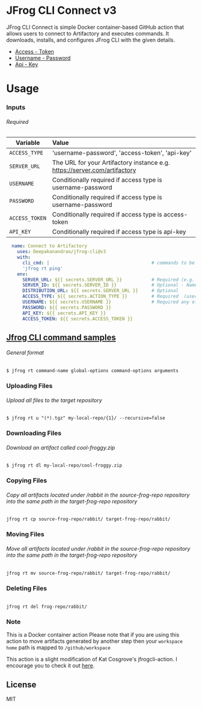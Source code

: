 # JFrog CLI Connect v3

JFrog CLI Connect is simple Docker container-based GitHub action that allows users to connect to Artifactory and executes commands.
It downloads, installs, and configures JFrog CLI with the given details.

  - [Access - Token](https://www.jfrog.com/confluence/display/JFROG/Access+Tokens)
  - [Username - Password](https://www.jfrog.com/confluence/display/JFROG/User+Profile/#UserProfile-password)
  - [Api - Key](https://www.jfrog.com/confluence/display/JFROG/User+Profile/#UserProfile-APIKey)
 
 

# Usage
### Inputs
###### Required 

| Variable   | Value      |
| ------------- |:-------------|
| `ACCESS_TYPE`       | 'username-password', 'access-token', 'api-key'|
| `SERVER_URL`        | The URL for your Artifactory instance e.g. https://server.com/artifactory     |
| `USERNAME`        | Conditionally required if access type is username-password    |
| `PASSWORD`        |  Conditionally required if access type is username-password |
| `ACCESS_TOKEN`        |  Conditionally required if access type is access-token   |
| `API_KEY`        | Conditionally required if access type is api-key   |
                                                       

  ```yaml
    name: Connect to Artifactory
      uses: Deepakanandrao/jfrog-cli@v3
      with:
        cli_cmd: |                                      # commands to be excuted
        'jfrog rt ping'
      env:  
        SERVER_URL: ${{ secrets.SERVER_URL }}           # Required (e.g. https://jfrogy.com/artifactory)
        SERVER_ID: ${{ secrets.SERVER_ID }}             # Optional - Name to be recognized server with
        DISTRIBUTION_URL: ${{ secrets.SERVER_URL }}     # Optional
        ACCESS_TYPE: ${{ secrets.ACTION_TYPE }}         # Required  (username-password, access-token, api-key)
        USERNAME: ${{ secrets.USERNAME }}               # Required any of one of the following
        PASSWORD: ${{ secrets.PASSWORD }}
        API_KEY: ${{ secrets.API_KEY }}
        ACCESS_TOKEN: ${{ secrets.ACCESS_TOKEN }} 
  ```

## [Jfrog CLI command samples](https://www.jfrog.com/confluence/display/CLI/CLI+for+JFrog+Artifactory)

###### General format
```
$ jfrog rt command-name global-options command-options arguments
```
### Uploading Files
###### Upload all files to the target repository
```
$ jfrog rt u "(*).tgz" my-local-repo/{1}/ --recursive=false
```

### Downloading Files

###### Download an artifact called cool-froggy.zip
```
$ jfrog rt dl my-local-repo/cool-froggy.zip
```

### Copying Files
###### Copy all artifacts located under /rabbit in the source-frog-repo repository into the same path in the target-frog-repo repository
```
jfrog rt cp source-frog-repo/rabbit/ target-frog-repo/rabbit/
```

### Moving Files
###### Move all artifacts located under /rabbit in the source-frog-repo repository into the same path in the target-frog-repo repository
```
jfrog rt mv source-frog-repo/rabbit/ target-frog-repo/rabbit/
```
### Deleting Files
###### 
```
jfrog rt del frog-repo/rabbit/
```

### Note

This is a Docker container action
Please note that if you are using this action to move artifacts generated by another step then your `workspace home` path is mapped to
`/github/workspace`

This action is a slight modification of Kat Cosgrove's jfrogcli-action. I encourage you to check it out [here](https://github.com/katcosgrove/jfrogcli-action).


License
----

MIT

